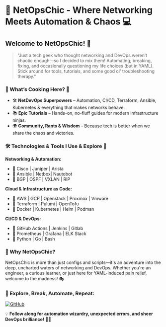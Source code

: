 # 🚀 NetOpsChic - Where Networking Meets Automation & Chaos 💻
## Welcome to NetOpsChic! 🎉

> "Just a tech geek who thought networking and DevOps weren’t chaotic enough—so I decided to mix them! Automating, breaking, fixing, and occasionally questioning my life choices (but in YAML). Stick around for tools, tutorials, and some good ol' troubleshooting therapy."

### 🌟 What’s Cooking Here? 🍳
- 🛠 **NetDevOps Superpowers** – Automation, CI/CD, Terraform, Ansible, Kubernetes & everything that makes networks behave.
- 📚 **Epic Tutorials** – Hands-on, no-fluff guides for modern infrastructure ninjas.
- 🌍 **Community, Rants & Wisdom** – Because tech is better when we share the chaos and victories.

### 🛠 Technologies & Tools I Use & Explore 🚀

**Networking & Automation:**
- 🔹 Cisco | Juniper | Arista
- 🔹 Ansible | Netbox| Nautobot
- 🔹 BGP | OSPF | VXLAN | RIP

**Cloud & Infrastructure as Code:**
- 🔹 AWS | GCP | Openstack | Proxmox | Vmware
- 🔹 Terraform | Pulumi | OpenTofu 
- 🔹 Docker | Kubernetes | Helm | Podman

**CI/CD & DevOps:**
- 🔹 GitHub Actions | Jenkins | Gitlab
- 🔹 Prometheus | Grafana | ELK Stack
- 🔹 Python | Go | Bash

### 🚀 Why NetOpsChic?
NetOpsChic is more than just configs and scripts—it's an adventure into the deep, uncharted waters of networking and DevOps. Whether you're an engineer, a curious learner, or just here for YAML-induced pain relief, welcome to the madness! 🎭

### 📌 Explore, Break, Automate, Repeat:
[![GitHub](https://img.shields.io/badge/GitHub-NetOpsChic-ff4081?style=for-the-badge&logo=github)](https://github.com/netopschic)

💡 **Follow along for automation wizardry, unexpected errors, and sheer DevOps brilliance!** 🤖🔥
